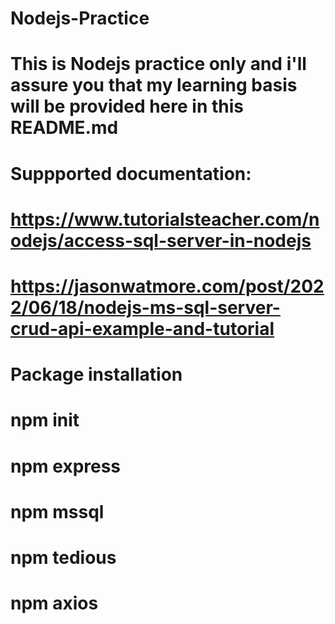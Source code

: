 # Nodejs-Practice

# This is Nodejs practice only and i'll assure you that my learning basis will be provided here in this README.md

# Suppported documentation:
# https://www.tutorialsteacher.com/nodejs/access-sql-server-in-nodejs
# https://jasonwatmore.com/post/2022/06/18/nodejs-ms-sql-server-crud-api-example-and-tutorial

# Package installation

# npm init 
# npm express
# npm mssql
# npm tedious
# npm axios




